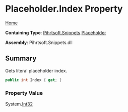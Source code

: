 # Placeholder\.Index Property

[Home](../../../../README.md)

**Containing Type**: [Pihrtsoft.Snippets](../../README.md)\.[Placeholder](../README.md)

**Assembly**: Pihrtsoft\.Snippets\.dll

## Summary

Gets literal placeholder index\.

```csharp
public int Index { get; }
```

### Property Value

System\.[Int32](https://docs.microsoft.com/en-us/dotnet/api/system.int32)

